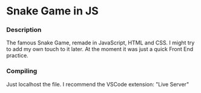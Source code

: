 # Snake Game in JS

### Description

The famous Snake Game, remade in JavaScript, HTML and CSS. I might try to add my own touch to it later. At the moment it was just a quick Front End practice.


### Compiling

Just localhost the file.
I recommend the VSCode extension: "Live Server"
